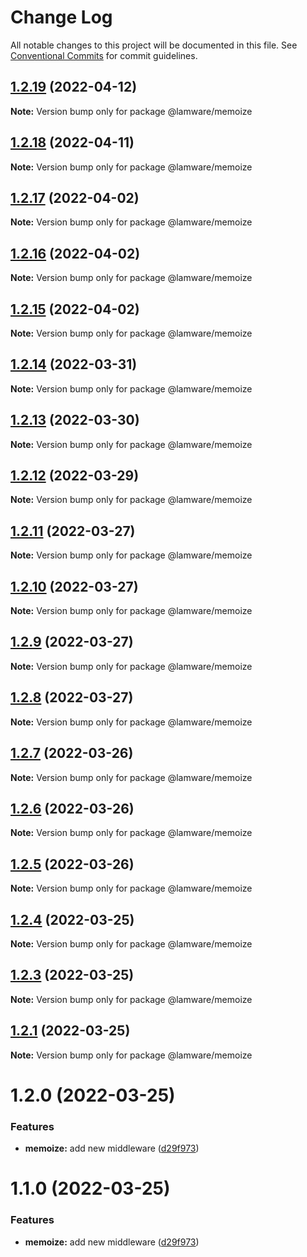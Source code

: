 # Change Log

All notable changes to this project will be documented in this file.
See [Conventional Commits](https://conventionalcommits.org) for commit guidelines.

## [1.2.19](https://github.com/evilkiwi/lamware/compare/@lamware/memoize@1.2.18...@lamware/memoize@1.2.19) (2022-04-12)

**Note:** Version bump only for package @lamware/memoize





## [1.2.18](https://github.com/evilkiwi/lamware/compare/@lamware/memoize@1.2.17...@lamware/memoize@1.2.18) (2022-04-11)

**Note:** Version bump only for package @lamware/memoize





## [1.2.17](https://github.com/evilkiwi/lamware/compare/@lamware/memoize@1.2.16...@lamware/memoize@1.2.17) (2022-04-02)

**Note:** Version bump only for package @lamware/memoize





## [1.2.16](https://github.com/evilkiwi/lamware/compare/@lamware/memoize@1.2.15...@lamware/memoize@1.2.16) (2022-04-02)

**Note:** Version bump only for package @lamware/memoize





## [1.2.15](https://github.com/evilkiwi/lamware/compare/@lamware/memoize@1.2.14...@lamware/memoize@1.2.15) (2022-04-02)

**Note:** Version bump only for package @lamware/memoize





## [1.2.14](https://github.com/evilkiwi/lamware/compare/@lamware/memoize@1.2.13...@lamware/memoize@1.2.14) (2022-03-31)

**Note:** Version bump only for package @lamware/memoize





## [1.2.13](https://github.com/evilkiwi/lamware/compare/@lamware/memoize@1.2.12...@lamware/memoize@1.2.13) (2022-03-30)

**Note:** Version bump only for package @lamware/memoize





## [1.2.12](https://github.com/evilkiwi/lamware/compare/@lamware/memoize@1.2.11...@lamware/memoize@1.2.12) (2022-03-29)

**Note:** Version bump only for package @lamware/memoize





## [1.2.11](https://github.com/evilkiwi/lamware/compare/@lamware/memoize@1.2.10...@lamware/memoize@1.2.11) (2022-03-27)

**Note:** Version bump only for package @lamware/memoize





## [1.2.10](https://github.com/evilkiwi/lamware/compare/@lamware/memoize@1.2.9...@lamware/memoize@1.2.10) (2022-03-27)

**Note:** Version bump only for package @lamware/memoize





## [1.2.9](https://github.com/evilkiwi/lamware/compare/@lamware/memoize@1.2.8...@lamware/memoize@1.2.9) (2022-03-27)

**Note:** Version bump only for package @lamware/memoize





## [1.2.8](https://github.com/evilkiwi/lamware/compare/@lamware/memoize@1.2.7...@lamware/memoize@1.2.8) (2022-03-27)

**Note:** Version bump only for package @lamware/memoize





## [1.2.7](https://github.com/evilkiwi/lamware/compare/@lamware/memoize@1.2.6...@lamware/memoize@1.2.7) (2022-03-26)

**Note:** Version bump only for package @lamware/memoize





## [1.2.6](https://github.com/evilkiwi/lamware/compare/@lamware/memoize@1.2.5...@lamware/memoize@1.2.6) (2022-03-26)

**Note:** Version bump only for package @lamware/memoize





## [1.2.5](https://github.com/evilkiwi/lamware/compare/@lamware/memoize@1.2.4...@lamware/memoize@1.2.5) (2022-03-26)

**Note:** Version bump only for package @lamware/memoize





## [1.2.4](https://github.com/evilkiwi/lamware/compare/@lamware/memoize@1.2.3...@lamware/memoize@1.2.4) (2022-03-25)

**Note:** Version bump only for package @lamware/memoize





## [1.2.3](https://github.com/evilkiwi/lamware/compare/@lamware/memoize@1.2.1...@lamware/memoize@1.2.3) (2022-03-25)

**Note:** Version bump only for package @lamware/memoize





## [1.2.1](https://github.com/evilkiwi/lamware/compare/@lamware/memoize@1.2.0...@lamware/memoize@1.2.1) (2022-03-25)

**Note:** Version bump only for package @lamware/memoize





# 1.2.0 (2022-03-25)


### Features

* **memoize:** add new middleware ([d29f973](https://github.com/evilkiwi/lamware/commit/d29f973b0bd45e73b59ef7c6fcaef08ad6f218d8))





# 1.1.0 (2022-03-25)


### Features

* **memoize:** add new middleware ([d29f973](https://github.com/evilkiwi/lamware/commit/d29f973b0bd45e73b59ef7c6fcaef08ad6f218d8))
